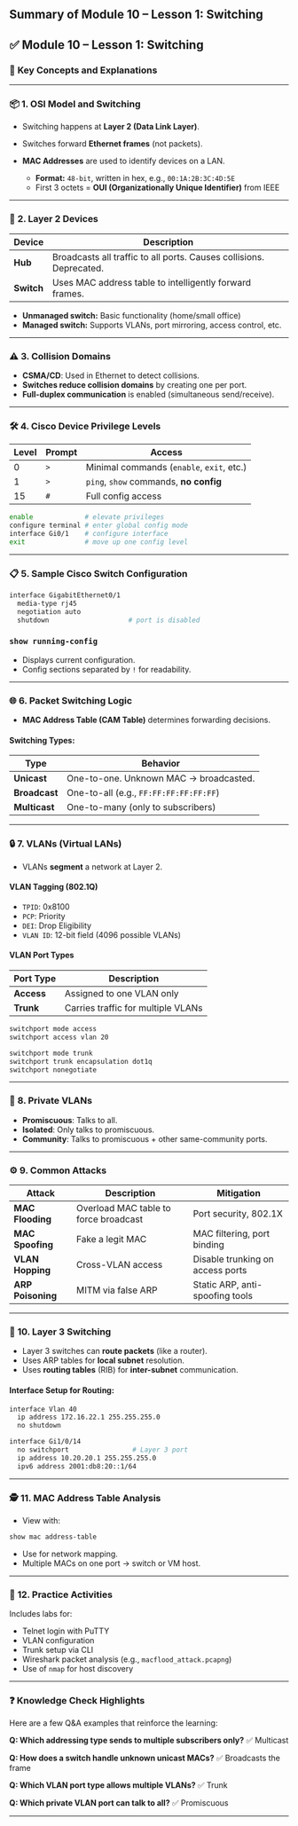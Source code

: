 Summary of **Module 10 – Lesson 1: Switching**
---

## ✅ **Module 10 – Lesson 1: Switching**

### 🧠 **Key Concepts and Explanations**

---

### 📦 **1. OSI Model and Switching**

* Switching happens at **Layer 2 (Data Link Layer)**.
* Switches forward **Ethernet frames** (not packets).
* **MAC Addresses** are used to identify devices on a LAN.

  * **Format:** `48-bit`, written in hex, e.g., `00:1A:2B:3C:4D:5E`
  * First 3 octets = **OUI (Organizationally Unique Identifier)** from IEEE

---

### 🔌 **2. Layer 2 Devices**

| Device     | Description                                                         |
| ---------- | ------------------------------------------------------------------- |
| **Hub**    | Broadcasts all traffic to all ports. Causes collisions. Deprecated. |
| **Switch** | Uses MAC address table to intelligently forward frames.             |

* **Unmanaged switch:** Basic functionality (home/small office)
* **Managed switch:** Supports VLANs, port mirroring, access control, etc.

---

### ⚠️ **3. Collision Domains**

* **CSMA/CD**: Used in Ethernet to detect collisions.
* **Switches reduce collision domains** by creating one per port.
* **Full-duplex communication** is enabled (simultaneous send/receive).

---

### 🛠️ **4. Cisco Device Privilege Levels**

| Level | Prompt | Access                                    |
| ----- | ------ | ----------------------------------------- |
| 0     | `>`    | Minimal commands (`enable`, `exit`, etc.) |
| 1     | `>`    | `ping`, `show` commands, **no config**    |
| 15    | `#`    | Full config access                        |

```bash
enable             # elevate privileges
configure terminal # enter global config mode
interface Gi0/1    # configure interface
exit               # move up one config level
```

---

### 📋 **5. Sample Cisco Switch Configuration**

```bash
interface GigabitEthernet0/1
  media-type rj45
  negotiation auto
  shutdown                    # port is disabled
```

### `show running-config`

* Displays current configuration.
* Config sections separated by `!` for readability.

---

### 🌐 **6. Packet Switching Logic**

* **MAC Address Table (CAM Table)** determines forwarding decisions.

#### Switching Types:

| Type          | Behavior                               |
| ------------- | -------------------------------------- |
| **Unicast**   | One-to-one. Unknown MAC → broadcasted. |
| **Broadcast** | One-to-all (e.g., `FF:FF:FF:FF:FF:FF`) |
| **Multicast** | One-to-many (only to subscribers)      |

---

### 🔒 **7. VLANs (Virtual LANs)**

* VLANs **segment** a network at Layer 2.

#### VLAN Tagging (802.1Q)

* `TPID`: 0x8100
* `PCP`: Priority
* `DEI`: Drop Eligibility
* `VLAN ID`: 12-bit field (4096 possible VLANs)

#### VLAN Port Types

| Port Type  | Description                        |
| ---------- | ---------------------------------- |
| **Access** | Assigned to one VLAN only          |
| **Trunk**  | Carries traffic for multiple VLANs |

```bash
switchport mode access
switchport access vlan 20
```

```bash
switchport mode trunk
switchport trunk encapsulation dot1q
switchport nonegotiate
```

---

### 🧱 **8. Private VLANs**

* **Promiscuous**: Talks to all.
* **Isolated**: Only talks to promiscuous.
* **Community**: Talks to promiscuous + other same-community ports.

---

### ⚙️ **9. Common Attacks**

| Attack            | Description                           | Mitigation                       |
| ----------------- | ------------------------------------- | -------------------------------- |
| **MAC Flooding**  | Overload MAC table to force broadcast | Port security, 802.1X            |
| **MAC Spoofing**  | Fake a legit MAC                      | MAC filtering, port binding      |
| **VLAN Hopping**  | Cross-VLAN access                     | Disable trunking on access ports |
| **ARP Poisoning** | MITM via false ARP                    | Static ARP, anti-spoofing tools  |

---

### 🔁 **10. Layer 3 Switching**

* Layer 3 switches can **route packets** (like a router).
* Uses ARP tables for **local subnet** resolution.
* Uses **routing tables** (RIB) for **inter-subnet** communication.

#### Interface Setup for Routing:

```bash
interface Vlan 40
  ip address 172.16.22.1 255.255.255.0
  no shutdown

interface Gi1/0/14
  no switchport                # Layer 3 port
  ip address 10.20.20.1 255.255.255.0
  ipv6 address 2001:db8:20::1/64
```

---

### 🕵️ **11. MAC Address Table Analysis**

* View with:

```bash
show mac address-table
```

* Use for network mapping.
* Multiple MACs on one port → switch or VM host.

---

### 🧪 **12. Practice Activities**

Includes labs for:

* Telnet login with PuTTY
* VLAN configuration
* Trunk setup via CLI
* Wireshark packet analysis (e.g., `macflood_attack.pcapng`)
* Use of `nmap` for host discovery

---

### ❓ **Knowledge Check Highlights**

Here are a few Q\&A examples that reinforce the learning:

**Q: Which addressing type sends to multiple subscribers only?**
✅ Multicast

**Q: How does a switch handle unknown unicast MACs?**
✅ Broadcasts the frame

**Q: Which VLAN port type allows multiple VLANs?**
✅ Trunk

**Q: Which private VLAN port can talk to all?**
✅ Promiscuous

---
